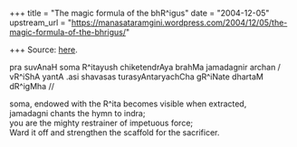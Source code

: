 +++
title = "The magic formula of the bhR^igus"
date = "2004-12-05"
upstream_url = "https://manasataramgini.wordpress.com/2004/12/05/the-magic-formula-of-the-bhrigus/"

+++
Source: [here](https://manasataramgini.wordpress.com/2004/12/05/the-magic-formula-of-the-bhrigus/).

pra suvAnaH soma R^itayush chiketendrAya brahMa jamadagnir archan /  
vR^iShA yantA .asi shavasas turasyAntaryachCha gR^iNate dhartaM dR^igMha
//

soma, endowed with the R^ita becomes visible when extracted,  
jamadagni chants the hymn to indra;  
you are the mighty restrainer of impetuous force;  
Ward it off and strengthen the scaffold for the sacrificer.


